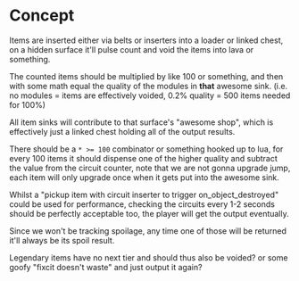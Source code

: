 # Concept

Items are inserted either via belts or inserters into a loader or linked chest,
on a hidden surface it'll pulse count and void the items into lava or something.

The counted items should be multiplied by like 100 or something,
and then with some math equal the quality of the modules in **that** awesome sink.
(i.e. no modules = items are effectively voided, 0.2% quality = 500 items needed for 100%)

All item sinks will contribute to that surface's "awesome shop",
which is effectively just a linked chest holding all of the output results.

There should be a `* >= 100` combinator or something hooked up to lua,
for every 100 items it should dispense one of the higher quality and subtract the value from the circuit counter,
note that we are not gonna upgrade jump, each item will only upgrade once when it gets put into the awesome sink.

Whilst a "pickup item with circuit inserter to trigger on_object_destroyed" could be used for performance,
checking the circuits every 1-2 seconds should be perfectly acceptable too, the player will get the output eventually.

Since we won't be tracking spoilage, any time one of those will be returned it'll always be its spoil result.

Legendary items have no next tier and should thus also be voided? or some goofy "fixcit doesn't waste" and just output it again?
